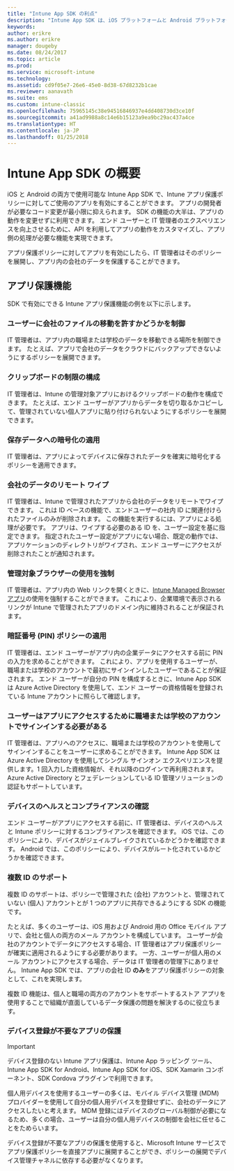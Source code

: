 ```yaml
---
title: "Intune App SDK の利点"
description: "Intune App SDK は、iOS プラットフォームと Android プラットフォームの両方で利用でき、Microsoft Intune を使ったモバイル アプリ管理機能が有効になります。"
keywords: 
author: erikre
ms.author: erikre
manager: dougeby
ms.date: 08/24/2017
ms.topic: article
ms.prod: 
ms.service: microsoft-intune
ms.technology: 
ms.assetid: cd9f05e7-26e6-45e0-8d38-67d8232b1cae
ms.reviewer: aanavath
ms.suite: ems
ms.custom: intune-classic
ms.openlocfilehash: 75965145c38e94516846937e4dd408730d3ce10f
ms.sourcegitcommit: a41ad9988a8c14e6b15123a9ea9bc29ac437a4ce
ms.translationtype: HT
ms.contentlocale: ja-JP
ms.lasthandoff: 01/25/2018
---
```

# <a name="intune-app-sdk-overview"></a>Intune App SDK の概要
iOS と Android の両方で使用可能な Intune App SDK で、Intune アプリ保護ポリシーに対してご使用のアプリを有効にすることができます。 アプリの開発者が必要なコード変更が最小限に抑えられます。 SDK の機能の大半は、アプリの動作を変更せずに利用できます。 エンド ユーザーと IT 管理者のエクスペリエンスを向上させるために、API を利用してアプリの動作をカスタマイズし、アプリ側の処理が必要な機能を実現できます。

アプリ保護ポリシーに対してアプリを有効にしたら、IT 管理者はそのポリシーを展開し、アプリ内の会社のデータを保護することができます。

## <a name="app-protection-features"></a>アプリ保護機能

SDK で有効にできる Intune アプリ保護機能の例を以下に示します。

### <a name="control-users-ability-to-move-corporate-files"></a>ユーザーに会社のファイルの移動を許すかどうかを制御
IT 管理者は、アプリ内の職場または学校のデータを移動できる場所を制御できます。 たとえば、アプリで会社のデータをクラウドにバックアップできないようにするポリシーを展開できます。

### <a name="configure-clipboard-restrictions"></a>クリップボードの制限の構成
IT 管理者は、Intune の管理対象アプリにおけるクリップボードの動作を構成できます。 たとえば、エンド ユーザーがアプリからデータを切り取るかコピーして、管理されていない個人アプリに貼り付けられないようにするポリシーを展開できます。

### <a name="enforce-encryption-on-saved-data"></a>保存データへの暗号化の適用
IT 管理者は、アプリによってデバイスに保存されたデータを確実に暗号化するポリシーを適用できます。

### <a name="remotely-wipe-corporate-data"></a>会社のデータのリモート ワイプ
IT 管理者は、Intune で管理されたアプリから会社のデータをリモートでワイプできます。 これは ID ベースの機能で、エンドユーザーの社内 ID に関連付けられたファイルのみが削除されます。 この機能を実行するには、アプリによる処理が必要です。 アプリは、ワイプする必要のある ID を、ユーザー設定を基に指定できます。 指定されたユーザー設定がアプリにない場合、既定の動作では、アプリケーションのディレクトリがワイプされ、エンド ユーザーにアクセスが削除されたことが通知されます。

### <a name="enforce-the-use-of-a-managed-browser"></a>管理対象ブラウザーの使用を強制
IT 管理者は、アプリ内の Web リンクを開くときに、[Intune Managed Browser アプリ](/intune-classic/deploy-use/manage-internet-access-using-managed-browser-policies)の使用を強制することができます。 これにより、企業環境で表示されるリンクが Intune で管理されたアプリのドメイン内に維持されることが保証されます。

### <a name="enforce-a-pin-policy"></a>暗証番号 (PIN) ポリシーの適用
IT 管理者は、エンド ユーザーがアプリ内の企業データにアクセスする前に PIN の入力を求めることができます。 これにより、アプリを使用するユーザーが、職場または学校のアカウントで最初にサインインしたユーザーであることが保証されます。 エンド ユーザーが自分の PIN を構成するときに、Intune App SDK は Azure Active Directory を使用して、エンド ユーザーの資格情報を登録されている Intune アカウントに照らして確認します。

### <a name="require-users-to-sign-in-with-work-or-school-account-for-app-access"></a>ユーザーはアプリにアクセスするために職場または学校のアカウントでサインインする必要がある
IT 管理者は、アプリへのアクセスに、職場または学校のアカウントを使用してサインインすることをユーザーに求めることができます。 Intune App SDK は Azure Active Directory を使用してシングル サインオン エクスペリエンスを提供します。1 回入力した資格情報が、それ以降のログインで再利用されます。 Azure Active Directory とフェデレーションしている ID 管理ソリューションの認証もサポートしています。

### <a name="check-device-health-and-compliance"></a>デバイスのヘルスとコンプライアンスの確認
エンド ユーザーがアプリにアクセスする前に、IT 管理者は、デバイスのヘルスと Intune ポリシーに対するコンプライアンスを確認できます。 iOS では、このポリシーにより、デバイスがジェイルブレイクされているかどうかを確認できます。 Android では、このポリシーにより、デバイスがルート化されているかどうかを確認できます。

### <a name="multi-identity-support"></a>複数 ID のサポート
複数 ID のサポートは、ポリシーで管理された (会社) アカウントと、管理されていない (個人) アカウントとが 1 つのアプリに共存できるようにする SDK の機能です。

たとえば、多くのユーザーは、iOS 用および Android 用の Office モバイル アプリで、会社と個人の両方のメール アカウントを構成しています。 ユーザーが会社のアカウントでデータにアクセスする場合、IT 管理者はアプリ保護ポリシーが確実に適用されるようにする必要があります。 一方、ユーザーが個人用のメール アカウントにアクセスする場合、データは IT 管理者の管理下にありません。 Intune App SDK では、アプリの会社 ID **のみ**をアプリ保護ポリシーの対象として、これを実現します。

複数 ID 機能は、個人と職場の両方のアカウントをサポートするストア アプリを使用することで組織が直面しているデータ保護の問題を解決するのに役立ちます。
 
### <a name="app-protection-without-device-enrollment"></a>デバイス登録が不要なアプリの保護

>[!IMPORTANT]
>デバイス登録のない Intune アプリ保護は、Intune App ラッピング ツール、Intune App SDK for Android、Intune App SDK for iOS、SDK Xamarin コンポーネント、SDK Cordova プラグインで利用できます。

個人用デバイスを使用するユーザーの多くは、モバイル デバイス管理 (MDM) プロバイダーを使用して自分の個人用デバイスを登録せずに、会社のデータにアクセスしたいと考えます。 MDM 登録にはデバイスのグローバル制御が必要になるため、多くの場合、ユーザーは自分の個人用デバイスの制御を会社に任せることをためらいます。

デバイス登録が不要なアプリの保護を使用すると、Microsoft Intune サービスでアプリ保護ポリシーを直接アプリに展開することができ、ポリシーの展開でデバイス管理チャネルに依存する必要がなくなります。
